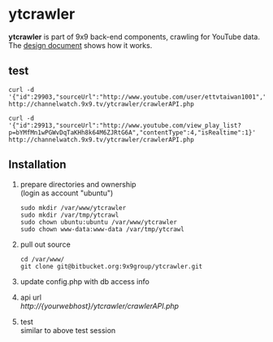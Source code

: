 # ytcrawler #

**ytcrawler** is part of 9x9 back-end components, crawling for YouTube data.  
The [design document](https://docs.google.com/document/d/1_NM3ZrVxk3f-6A_yeX53G9xDRknxu1fw3wLjIuHKoeY/edit?usp=sharing) shows how it works.

## test ##

    curl -d '{"id":29903,"sourceUrl":"http://www.youtube.com/user/ettvtaiwan1001","contentType":3,"isRealtime":1}' http://channelwatch.9x9.tv/ytcrawler/crawlerAPI.php

    curl -d '{"id":29913,"sourceUrl":"http://www.youtube.com/view_play_list?p=bYMfMn1wPGWvDqTaKHh8k64M6ZJRtG6A","contentType":4,"isRealtime":1}' http://channelwatch.9x9.tv/ytcrawler/crawlerAPI.php

## Installation ##
1.  prepare directories and ownership  
    (login as account "ubuntu")

        sudo mkdir /var/www/ytcrawler
        sudo mkdir /var/tmp/ytcrawl
        sudo chown ubuntu:ubuntu /var/www/ytcrawler
        sudo chown www-data:www-data /var/tmp/ytcrawl

2.  pull out source

        cd /var/www/
        git clone git@bitbucket.org:9x9group/ytcrawler.git

3.  update config.php with db access info

4.  api url  
    _http://{yourwebhost}/ytcrawler/crawlerAPI.php_

5.  test  
    similar to above test session

